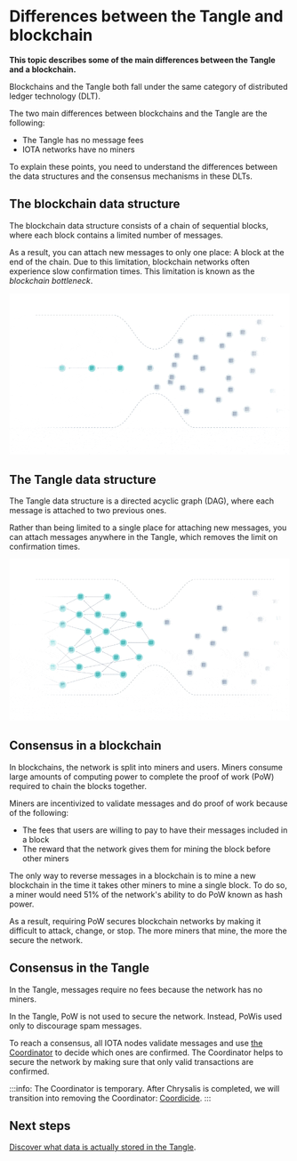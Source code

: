 # Differences between the Tangle and blockchain

**This topic describes some of the main differences between the Tangle and a blockchain.**

Blockchains and the Tangle both fall under the same category of distributed ledger technology (DLT).

The two main differences between blockchains and the Tangle are the following:

- The Tangle has no message fees
- IOTA networks have no miners

To explain these points, you need to understand the differences between the data structures and the consensus mechanisms in these DLTs.

## The blockchain data structure

The blockchain data structure consists of a chain of sequential blocks, where each block contains a limited number of messages.

As a result, you can attach new messages to only one place: A block at the end of the chain. Due to this limitation, blockchain networks often experience slow confirmation times. This limitation is known as the _blockchain bottleneck_.

![Blockchain bottleneck](../images/blockchain-bottleneck.gif)

## The Tangle data structure

The Tangle data structure is a directed acyclic graph (DAG), where each message is attached to two previous ones.

Rather than being limited to a single place for attaching new messages, you can attach messages anywhere in the Tangle, which removes the limit on confirmation times.

![Tangle bottleneck](../images/tangle-bottleneck.gif)

## Consensus in a blockchain

In blockchains, the network is split into miners and users. Miners consume large amounts of computing power to complete the proof of work (PoW) required to chain the blocks together.

Miners are incentivized to validate messages and do proof of work because of the following:
- The fees that users are willing to pay to have their messages included in a block
- The reward that the network gives them for mining the block before other miners

The only way to reverse messages in a blockchain is to mine a new blockchain in the time it takes other miners to mine a single block. To do so, a miner would need 51% of the network's ability to do PoW known as hash power.

As a result, requiring PoW secures blockchain networks by making it difficult to attack, change, or stop. The more miners that mine, the more the secure the network.

## Consensus in the Tangle

In the Tangle, messages require no fees because the network has no miners.

In the Tangle, PoW is not used to secure the network. Instead, PoWis used only to discourage spam messages.

To reach a consensus, all IOTA nodes validate messages and use [the Coordinator](../the-tangle/the-coordinator.md) to decide which ones are confirmed. The Coordinator helps to secure the network by making sure that only valid transactions are confirmed.

:::info:
The Coordinator is temporary. After Chrysalis is completed, we will transition into removing the Coordinator: [Coordicide](https://coordicide.iota.org/post-coordinator).
:::

## Next steps

[Discover what data is actually stored in the Tangle](../the-tangle/ternary.md).